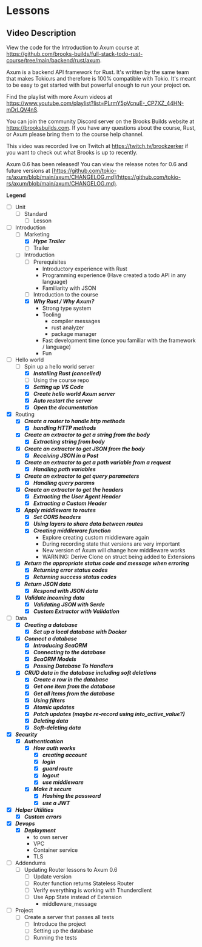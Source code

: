 # Lessons

## Video Description

View the code for the Introduction to Axum course at https://github.com/brooks-builds/full-stack-todo-rust-course/tree/main/backend/rust/axum.

Axum is a backend API framework for Rust. It's written by the same team that makes Tokio.rs and therefore is 100% compatible with Tokio. It's meant to be easy to get started with but powerful enough to run your project on.

Find the playlist with more Axum videos at https://www.youtube.com/playlist?list=PLrmY5pVcnuE-_CP7XZ_44HN-mDrLQV4nS.

You can join the community Discord server on the Brooks Builds website at https://brooksbuilds.com. If you have any questions about the course, Rust, or Axum please bring them to the course help channel.

This video was recorded live on Twitch at https://twitch.tv/brookzerker if you want to check out what Brooks is up to recently.

Axum 0.6 has been released! You can view the release notes for 0.6 and future versions at [https://github.com/tokio-rs/axum/blob/main/axum/CHANGELOG.md](https://github.com/tokio-rs/axum/blob/main/axum/CHANGELOG.md).

**Legend**

- [ ] Unit
  - [ ] Standard
    - [ ] Lesson

- [ ] Introduction
  - [ ] Marketing
    - [x] ***Hype Trailer***
    - [ ] Trailer
  - [ ] Introduction
    - [ ] Prerequisites
      - Introductory experience with Rust
      - Programming experience (Have created a todo API in any language)
      - Familiarity with JSON
    - [ ] Introduction to the course
    - [x] ***Why Rust / Why Axum?***
      - Strong type system
      - Tooling
        - compiler messages
        - rust analyzer
        - package manager
      - Fast development time (once you familiar with the framework / language)
      - Fun
- [ ] Hello world
  - [ ] Spin up a hello world server
    - [x] ***Installing Rust (cancelled)***
    - [ ] Using the course repo
    - [x] ***Setting up VS Code***
    - [x] ***Create hello world Axum server***
    - [x] ***Auto restart the server***
    - [x] ***Open the documentation***
- [x] Routing
  - [x] ***Create a router to handle http methods***
    - [x] ***handling HTTP methods***
  - [x] ***Create an extractor to get a string from the body***
    - [x] ***Extracting string from body***
  - [x] ***Create an extractor to get JSON from the body***
    - [x] ***Receiving JSON in a Post***
  - [x] ***Create an extractor to get a path variable from a request***
    - [x] ***Handling path variables***
  - [x] ***Create an extractor to get query parameters***
    - [x] ***Handling query params***
  - [x] ***Create an extractor to get the headers***
    - [x] ***Extracting the User Agent Header***
    - [x] ***Extracting a Custom Header***
  - [x] ***Apply middleware to routes***
    - [x] ***Set CORS headers***
    - [x] ***Using layers to share data between routes***
    - [x] ***Creating middleware function***
      - Explore creating custom middleware again
      - During recording state that versions are very important
      - New version of Axum will change how middleware works
      - WARNING: Derive Clone on struct being added to Extensions
  - [x] ***Return the appropriate status code and message when erroring***
    - [x] ***Returning error status codes***
    - [x] ***Returning success status codes***
  - [x] ***Return JSON data***
    - [x] ***Respond with JSON data***
  - [x] ***Validate incoming data***
    - [x] ***Validating JSON with Serde***
    - [x] ***Custom Extractor with Validation***
- [ ] Data
  - [x] ***Creating a database***
    - [x] ***Set up a local database with Docker***
  - [x] ***Connect a database***
    - [x] ***Introducing SeaORM***
    - [x] ***Connecting to the database***
    - [x] ***SeaORM Models***
    - [x] ***Passing Database To Handlers***
  - [x] ***CRUD data in the database including soft deletions***
    - [x] ***Create a row in the database***
    - [x] ***Get one item from the database***
    - [x] ***Get all items from the database***
    - [x] ***Using filters***
    - [x] ***Atomic updates***
    - [x] ***Patch updates (maybe re-record using into_active_value?)***
    - [x] ***Deleting data***
    - [x] ***Soft-deleting data***
- [x] ***Security***
  - [x] ***Authentication***
    - [x] ***How auth works***
      - [x] ***creating account***
      - [x] ***login***
      - [x] ***guard route***
      - [x] ***logout***
      - [x] ***use middleware***
    - [x] ***Make it secure***
      - [x] ***Hashing the password***
      - [x] ***use a JWT***
- [x] ***Helper Utilities***
  - [x] ***Custom errors***
- [x] ***Devops***
  - [x] ***Deployment***
    - to own server
    - VPC
    - Container service
    - TLS
- [ ] Addendums
  - [ ] Updating Router lessons to Axum 0.6
    - [ ] Update version
    - [ ] Router function returns Stateless Router
    - [ ] Verify everything is working with Thunderclient
    - [ ] Use App State instead of Extension
      - middleware_message
- [ ] Project
  - [ ] Create a server that passes all tests
    - [ ] Introduce the project
    - [ ] Setting up the database
    - [ ] Running the tests
